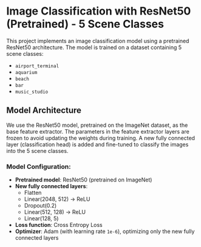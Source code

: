 # Image Classification with ResNet50 (Pretrained) - 5 Scene Classes

This project implements an image classification model using a pretrained ResNet50 architecture. The model is trained on a dataset containing 5 scene classes:

- `airport_terminal`
- `aquarium`
- `beach`
- `bar`
- `music_studio`

## Model Architecture

We use the ResNet50 model, pretrained on the ImageNet dataset, as the base feature extractor. The parameters in the feature extractor layers are frozen to avoid updating the weights during training. A new fully connected layer (classification head) is added and fine-tuned to classify the images into the 5 scene classes.

### Model Configuration:
- **Pretrained model**: ResNet50 (pretrained on ImageNet)
- **New fully connected layers**:
    - Flatten
    - Linear(2048, 512) → ReLU
    - Dropout(0.2)
    - Linear(512, 128) → ReLU
    - Linear(128, 5)
- **Loss function**: Cross Entropy Loss
- **Optimizer**: Adam (with learning rate `1e-6`), optimizing only the new fully connected layers
